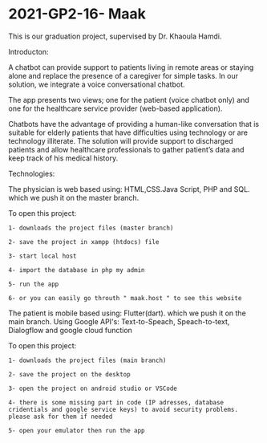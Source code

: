 # 2021-GP2-16- Maak
This is our graduation project, supervised by Dr. Khaoula Hamdi. 

Introducton:

A chatbot can provide support to patients living in remote areas or staying alone and replace the presence of a caregiver for simple tasks.
In our solution, we integrate a voice conversational chatbot. 

The app presents two views; one for the patient (voice chatbot only) and one for the healthcare service provider (web-based application).

Chatbots have the advantage of providing a human-like conversation that is suitable for elderly patients that have difficulties using technology or are technology illiterate.
The solution will provide support to discharged patients and allow healthcare professionals to gather patient’s data and keep track of his medical history.


   Technologies: 
   
The physician is web based using: HTML,CSS.Java Script, PHP and SQL. which we push it on the master branch. 

To open this project:

    1- downloads the project files (master branch)
    
    2- save the project in xampp (htdocs) file 
    
    3- start local host
    
    4- import the database in php my admin
    
    5- run the app
    
    6- or you can easily go throuth " maak.host " to see this website



The patient is mobile based using: Flutter(dart). which we push it on the main branch. 
Using Google API's: Text-to-Speach, Speach-to-text, Dialogflow and google cloud function

To open this project:

    1- downloads the project files (main branch)
    
    2- save the project on the desktop 
    
    3- open the project on android studio or VSCode
    
    4- there is some missing part in code (IP adresses, database cridentials and google service keys) to avoid security problems. please ask for them if needed
    
    5- open your emulator then run the app
